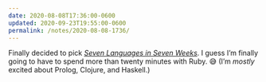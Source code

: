 ```yaml
---
date: 2020-08-08T17:36:00-0600
updated: 2020-09-23T19:55:00-0600
permalink: /notes/2020-08-08-1736/
---
```


Finally decided to pick [<cite>Seven Languages in Seven Weeks</cite>][book]. I guess I’m finally going to have to spend more than twenty minutes with Ruby. 😅 (I’m *mostly* excited about Prolog, Clojure, and Haskell.)

[book]: https://click.linksynergy.com/deeplink?id=qvtf8Hp8DGA&mid=2653&murl=https%3A%2F%2Fwww.alibris.com%2FSeven-Languages-in-Seven-Weeks-A-Pragmatic-Guide-to-Learning-Programming-Languages-Bruce-Tate%2Fbook%2F27190474